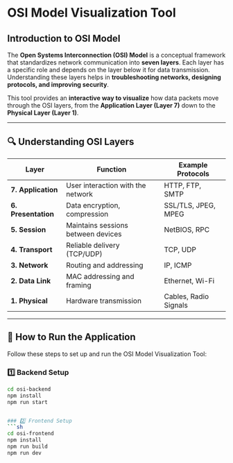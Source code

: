 # OSI Model Visualization Tool  

## Introduction to OSI Model  

The **Open Systems Interconnection (OSI) Model** is a conceptual framework that standardizes network communication into **seven layers**. Each layer has a specific role and depends on the layer below it for data transmission. Understanding these layers helps in **troubleshooting networks, designing protocols, and improving security**.  

This tool provides an **interactive way to visualize** how data packets move through the OSI layers, from the **Application Layer (Layer 7)** down to the **Physical Layer (Layer 1)**.  

---

## 🔍 Understanding OSI Layers  

| Layer | Function | Example Protocols |
|-------|----------|------------------|
| **7. Application** | User interaction with the network | HTTP, FTP, SMTP |
| **6. Presentation** | Data encryption, compression | SSL/TLS, JPEG, MPEG |
| **5. Session** | Maintains sessions between devices | NetBIOS, RPC |
| **4. Transport** | Reliable delivery (TCP/UDP) | TCP, UDP |
| **3. Network** | Routing and addressing | IP, ICMP |
| **2. Data Link** | MAC addressing and framing | Ethernet, Wi-Fi |
| **1. Physical** | Hardware transmission | Cables, Radio Signals |

---

## 🚀 How to Run the Application  

Follow these steps to set up and run the OSI Model Visualization Tool:  

### 1️⃣ Backend Setup  
```sh
cd osi-backend
npm install
npm run start


### 2️⃣ Frontend Setup
```sh
cd osi-frontend
npm install
npm run build
npm run dev